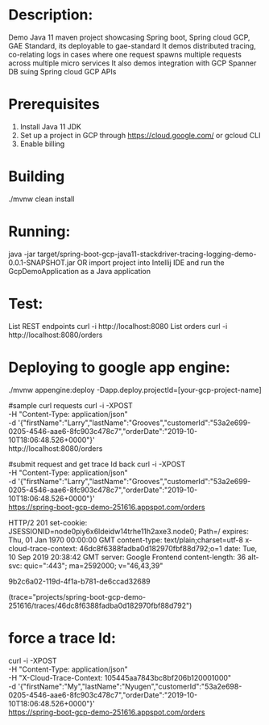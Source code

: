# Description:
Demo Java 11 maven project showcasing Spring boot, Spring cloud GCP, GAE Standard, its deployable to gae-standard
It demos distributed tracing, co-relating logs in cases where one request spawns multiple requests across multiple micro services
It also demos integration with GCP Spanner DB suing Spring cloud GCP APIs

# Prerequisites 
1. Install Java 11 JDK
2. Set up a project in GCP through https://cloud.google.com/ or gcloud CLI
3. Enable billing

# Building
./mvnw clean install

# Running: 
java -jar target/spring-boot-gcp-java11-stackdriver-tracing-logging-demo-0.0.1-SNAPSHOT.jar
OR import project into Intellij IDE and run the GcpDemoApplication as a Java application

# Test:
List REST endpoints
curl -i http://localhost:8080
List orders
curl -i http://localhost:8080/orders

# Deploying to google app engine:
./mvnw appengine:deploy -Dapp.deploy.projectId=[your-gcp-project-name]

#sample curl requests
curl -i -XPOST \
-H "Content-Type: application/json" \
-d '{"firstName":"Larry","lastName":"Grooves","customerId":"53a2e699-0205-4546-aae6-8fc903c478c7","orderDate":"2019-10-10T18:06:48.526+0000"}' \
http://localhost:8080/orders

#submit request and get trace Id back
curl -i -XPOST \
-H "Content-Type: application/json" \
-d '{"firstName":"Larry","lastName":"Grooves","customerId":"53a2e699-0205-4546-aae6-8fc903c478c7","orderDate":"2019-10-10T18:06:48.526+0000"}' \
https://spring-boot-gcp-demo-251616.appspot.com/orders

HTTP/2 201
set-cookie: JSESSIONID=node0piy6x6ldeidw14trhe11h2axe3.node0; Path=/
expires: Thu, 01 Jan 1970 00:00:00 GMT
content-type: text/plain;charset=utf-8
x-cloud-trace-context: 46dc8f6388fadba0d182970fbf88d792;o=1
date: Tue, 10 Sep 2019 20:38:42 GMT
server: Google Frontend
content-length: 36
alt-svc: quic=":443"; ma=2592000; v="46,43,39"

9b2c6a02-119d-4f1a-b781-de6ccad32689

(trace="projects/spring-boot-gcp-demo-251616/traces/46dc8f6388fadba0d182970fbf88d792")

# force a trace Id:
curl -i -XPOST \
-H "Content-Type: application/json" \
-H "X-Cloud-Trace-Context: 105445aa7843bc8bf206b120001000" \
-d '{"firstName":"My","lastName":"Nyugen","customerId":"53a2e698-0205-4546-aae6-8fc903c478c7","orderDate":"2019-10-10T18:06:48.526+0000"}' \
https://spring-boot-gcp-demo-251616.appspot.com/orders









